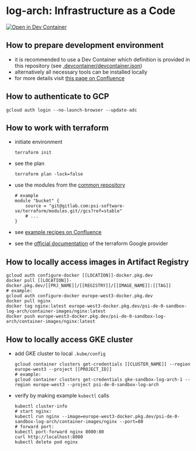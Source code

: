 # log-arch: Infrastructure as a Code

[![Open in Dev Container](https://img.shields.io/static/v1?label=Dev%20Containers&message=Open%20in%20Dev%20Container&color=green)](https://vscode.dev/redirect?url=vscode://ms-vscode-remote.remote-containers/cloneInVolume?url=git@gitlab.com:psi-software-se/terraform/teams/sbox/log-arch.git)

## How to prepare development environment

* it is recommended to use a Dev Container which definition is provided in this repository (see [.devcontainer/devcontainer.json](.devcontainer/devcontainer.json))
* alternatively all necessary tools can be installed locally
* for more details visit [this page on Confluence](https://intranet-psise.atlassian.net/wiki/x/f3ERAw)

## How to authenticate to GCP

```shell
gcloud auth login --no-launch-browser --update-adc
```

## How to work with terraform

* initiate environment

    ```shell
    terraform init
    ```

* see the plan

    ```shell
    terraform plan -lock=false
    ```

* use the modules from the [common repository](https://gitlab.com/psi-software-se/terraform/modules)

    ```hcl
    # example
    module "bucket" {
        source = "git@gitlab.com:psi-software-se/terraform/modules.git//gcs?ref=stable"
        # ...
    }
    ```

* see [example recipes on Confluence](https://intranet-psise.atlassian.net/wiki/x/zXERAw)
* see the [official documentation](https://registry.terraform.io/providers/hashicorp/google/latest/docs) of the terraform Google provider

## How to locally access images in Artifact Registry

```shell
gcloud auth configure-docker [[LOCATION]]-docker.pkg.dev
docker pull [[LOCATION]]-docker.pkg.dev/[[PRJ_NAME]]/[[REGISTRY]]/[[IMAGE_NAME]]:[[TAG]]
# example:
gcloud auth configure-docker europe-west3-docker.pkg.dev
docker pull nginx
docker tag nginx:latest europe-west3-docker.pkg.dev/psi-de-0-sandbox-log-arch/container-images/nginx:latest
docker push europe-west3-docker.pkg.dev/psi-de-0-sandbox-log-arch/container-images/nginx:latest
```

## How to locally access GKE cluster

* add GKE cluster to local `.kube/config`

    ```shell
    gcloud container clusters get-credentials [[CLUSTER_NAME]] --region europe-west3 --project [[PROJECT_ID]]
    # example:
    gcloud container clusters get-credentials gke-sandbox-log-arch-1 --region europe-west3 --project psi-de-0-sandbox-log-arch
    ```

* verify by making example `kubectl` calls

    ```shell
    kubectl cluster-info
    # start nginx:
    kubectl run nginx --image=europe-west3-docker.pkg.dev/psi-de-0-sandbox-log-arch/container-images/nginx --port=80
    # forward port:
    kubectl port-forward nginx 8080:80
    curl http://localhost:8080
    kubectl delete pod nginx
    ```
